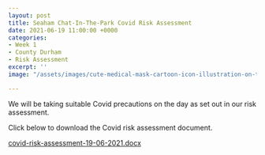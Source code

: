 ```yaml
---
layout: post
title: Seaham Chat-In-The-Park Covid Risk Assessment
date: 2021-06-19 11:00:00 +0000
categories:
- Week 1
- County Durham
- Risk Assessment
excerpt: ''
image: "/assets/images/cute-medical-mask-cartoon-icon-illustration-on-transparent-background-png.png"

---
```

We will be taking suitable Covid precautions on the day as set out in our risk assessment.

Click below to download the Covid risk assessment document.

[covid-risk-assessment-19-06-2021.docx](/assets/images/covid-risk-assessment-19-06-2021.docx "covid-risk-assessment-19-06-2021.docx")